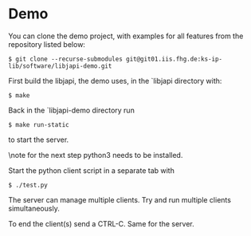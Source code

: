 
# Demo
You can clone the demo project, with examples for all features from the repository listed below:

```shell
$ git clone --recurse-submodules git@git01.iis.fhg.de:ks-ip-lib/software/libjapi-demo.git
```

First build the libjapi, the demo uses, in the `libjapi directory with:
```shell
$ make
```

Back in the `libjapi-demo directory run
```shell
$ make run-static
```
to start the server.

\note for the next step python3 needs to be installed.

Start the python client script in a separate tab with
```shell
$ ./test.py
```

The server can manage multiple clients. Try and run multiple clients simultaneously.

To end the client(s) send a CTRL-C. Same for the server.